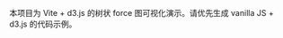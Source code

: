 <!-- Use this file to provide workspace-specific custom instructions to Copilot. For more details, visit https://code.visualstudio.com/docs/copilot/copilot-customization#_use-a-githubcopilotinstructionsmd-file -->

本项目为 Vite + d3.js 的树状 force 图可视化演示。请优先生成 vanilla JS + d3.js 的代码示例。
